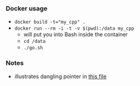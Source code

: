 
### Docker usage

* `docker build -t="my_cpp" .`
* `docker run --rm -i -t -v $(pwd):/data my_cpp`
    - will put you into Bash inside the container
    - `cd /data`
    - `./go.sh`

### Notes

* illustrates dangling pointer in [this file](./example.cpp)
